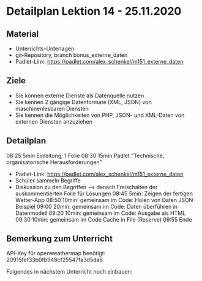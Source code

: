 Detailplan Lektion 14 - 25.11.2020
============================================

Material
--------

* Unterrichts-Unterlagen
* git-Repository, branch bonus_externe_daten
* Padlet-Link: https://padlet.com/alex_schenkel/m151_externe_daten

Ziele
-----
* Sie können externe Dienste als Datenquelle nutzen
* Sie kennen 2 gängige Datenformate (XML, JSON) von maschinenlesbaren Diensten
* Sie kennen die Möglichkeiten von PHP, JSON- und XML-Daten von externen Diensten anzuziehen

Detailplan
----------

08:25 5min Einleitung, 1 Folie 
08:30 15min Padlet "Technische, organisatorische Herausforderungen"
* Padlet-Link: https://padlet.com/alex_schenkel/m151_externe_daten
* Schüler sammeln Begriffe
* Diskussion zu den Begriffen
--> danach Freischalten der auskommentierten Folie für Lösungen
08:45 5min: Zeigen der fertigen Wetter-App
08:50 10min: gemeinsam im Code: Holen von Daten JSON-Beispiel
09:00 20min: gemeinsam im Code: Daten überführen in Datenmodell
09:20 10min: gemeinsam im Code: Ausgabe als HTML
09:30 10min: gemeinsam im Code Cache in File
(Reserve)
09:55 Ende



Bemerkung zum Unterricht
------------------------

API-Key für openweathermap benötigt: 20915fef33b0fb948cf25547fa3d5da6

Folgendes in nächstem Unterricht noch einbauen:


